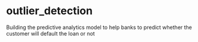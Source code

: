 # outlier_detection
Building the predictive analytics model to help banks to predict whether the customer will default the loan or not
